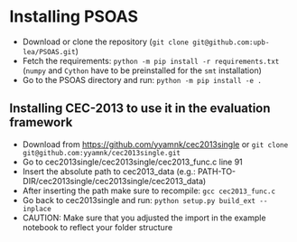 # Installing PSOAS
- Download or clone the repository (``git clone git@github.com:upb-lea/PSOAS.git``)
- Fetch the requirements: ``python -m pip install -r requirements.txt`` (``numpy`` and ``Cython`` have to be preinstalled for the ``smt`` installation)
- Go to the PSOAS directory and run: ``python -m pip install -e .``

## Installing CEC-2013 to use it in the evaluation framework
- Download from https://github.com/yyamnk/cec2013single or ``git clone git@github.com:yyamnk/cec2013single.git``
- Go to cec2013single/cec2013single/cec2013_func.c line 91
- Insert the absolute path to cec2013_data (e.g.: PATH-TO-DIR/cec2013single/cec2013single/cec2013_data)
- After inserting the path make sure to recompile: ``gcc cec2013_func.c``
- Go back to cec2013single and run: ``python setup.py build_ext --inplace``
- CAUTION: Make sure that you adjusted the import in the example notebook to reflect your folder structure

